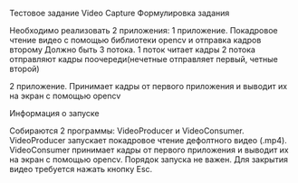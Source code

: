 Тестовое задание Video Capture
Формулировка задания

Необходимо реализовать 2 приложения: 1 приложение. Покадровое чтение видео с помощью библиотеки opencv и отправка кадров второму Должно быть 3 потока. 1 поток читает кадры 2 потока отправляют кадры поочереди(нечетные отправляет первый, четные второй)

2 приложение. Принимает кадры от первого приложения и выводит их на экран с помощью opencv

Информация о запуске

Собираются 2 программы: VideoProducer и VideoConsumer. 
VideoProducer запускает покадровое чтение дефолтного видео (.mp4).
VideoConsumer принимает кадры от первого приложения и выводит их на экран с помощью opencv. Порядок запуска не важен. Для закрытия видео требуется нажать кнопку Esc.
